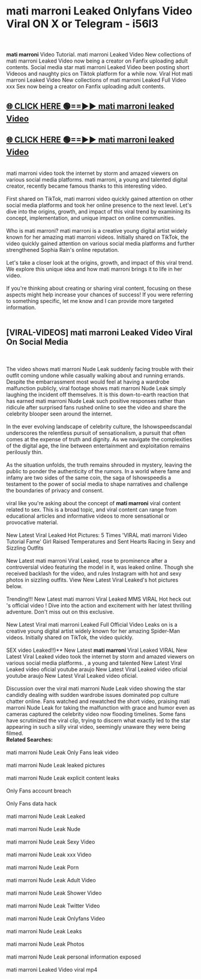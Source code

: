 <h1> mati marroni Leaked Onlyfans Video Viral ON X or Telegram - i56l3 </h1>

# 
<br>
<strong>mati marroni</strong> Video Tutorial. mati marroni Leaked Video New collections of  mati marroni Leaked Video now being a creator on Fanfix uploading adult contents. Social media star mati marroni Leaked Video been posting short Videoos and naughty pics on Tiktok platform for a while now. Viral Hot mati marroni Leaked Video New collections of mati marroni Leaked Full Video xxx Sex now being a creator on Fanfix uploading adult contents.
<br>

## [🌐 CLICK HERE 🟢==►► mati marroni leaked Video ](https://onlyclips.site?title=mati_marroni&ref=git)


## [🌐 CLICK HERE 🟢==►► mati marroni leaked Video ](https://onlyclips.site?title=mati_marroni&ref=git)

<br>
mati marroni video took the internet by storm and amazed viewers on various social media platforms. mati marroni, a young and talented digital creator, recently became famous thanks to this interesting video.
<br><br>
First shared on TikTok, mati marroni video quickly gained attention on other social media platforms and took her online presence to the next level. Let's dive into the origins, growth, and impact of this viral trend by examining its concept, implementation, and unique impact on online communities.
<br><br>
Who is mati marroni? mati marroni is a creative young digital artist widely known for her amazing mati marroni videos. Initially shared on TikTok, the video quickly gained attention on various social media platforms and further strengthened Sophia Rain's online reputation.
<br><br>
Let's take a closer look at the origins, growth, and impact of this viral trend. We explore this unique idea and how mati marroni brings it to life in her video.
<br><br>
If you're thinking about creating or sharing viral content, focusing on these aspects might help increase your chances of success! If you were referring to something specific, let me know and I can provide more targeted information.
<br><br>
<h2>[VIRAL-VIDEOS] mati marroni Leaked Video Viral On Social Media</h2>
<br><br>
The video shows mati marroni Nude Leak suddenly facing trouble with their outfit coming undone while casually walking about and running errands. Despite the embarrassment most would feel at having a wardrobe malfunction publicly, viral footage shows mati marroni Nude Leak simply laughing the incident off themselves. It is this down-to-earth reaction that has earned mati marroni Nude Leak such positive responses rather than ridicule after surprised fans rushed online to see the video and share the celebrity blooper seen around the internet.
<br><br>
In the ever evolving landscape of celebrity culture, the Ishowspeedscandal underscores the relentless pursuit of sensationalism, a pursuit that often comes at the expense of truth and dignity. As we navigate the complexities of the digital age, the line between entertainment and exploitation remains perilously thin.
<br><br>
As the situation unfolds, the truth remains shrouded in mystery, leaving the public to ponder the authenticity of the rumors. In a world where fame and infamy are two sides of the same coin, the saga of Ishowspeedis a testament to the power of social media to shape narratives and challenge the boundaries of privacy and consent.
<br><br>
viral like you're asking about the concept of <strong>mati marroni</strong> viral content related to sex. This is a broad topic, and viral content can range from educational articles and informative videos to more sensational or provocative material.
<br><br>
New Latest Viral Leaked Hot Pictures: 5 Times 'VIRAL mati marroni Video Tutorial Fame' Girl Raised Temperatures and Sent Hearts Racing in Sexy and Sizzling Outfits
<br><br>
New Latest mati marroni Viral Leaked, rose to prominence after a controversial video featuring the model in it, was leaked online. Though she received backlash for the video, and rules Instagram with hot and sexy photos in sizzling outfits. View New Latest Viral Leaked's hot pictures below.
<br><br>
Trending!!! New Latest mati marroni Viral Leaked MMS VIRAL Hot heck out 's official video ! Dive into the action and excitement with her latest thrilling adventure. Don't miss out on this exclusive.
<br><br>
New Latest Viral mati marroni Leaked Full Official Video Leaks on  is a creative young digital artist widely known for her amazing Spider-Man videos. Initially shared on TikTok, the video quickly.
<br><br>
SEX video Leaked!!)** New Latest <strong>mati marroni</strong> Viral Leaked VIRAL New Latest Viral Leaked video took the internet by storm and amazed viewers on various social media platforms. , a young and talented New Latest Viral Leaked video oficial youtube araujo New Latest Viral Leaked video oficial youtube araujo New Latest Viral Leaked video oficial.
<br><br>
Discussion over the viral mati marroni Nude Leak video showing the star candidly dealing with sudden wardrobe issues dominated pop culture chatter online. Fans watched and rewatched the short video, praising mati marroni Nude Leak for taking the malfunction with grace and humor even as cameras captured the celebrity video now flooding timelines. Some fans have scrutinized the viral clip, trying to discern what exactly led to the star appearing in such a silly viral video, seemingly unaware they were being filmed.
<br>
<strong>Related Searches:</strong>
<br><br>
mati marroni Nude Leak Only Fans leak video
<br><br>
mati marroni Nude Leak leaked pictures
<br><br>
mati marroni Nude Leak explicit content leaks
<br><br>
Only Fans account breach
<br><br>
Only Fans data hack
<br><br>
mati marroni Nude Leak Leaked
<br><br>
mati marroni Nude Leak Nude
<br><br>
mati marroni Nude Leak Sexy Video
<br><br>
mati marroni Nude Leak xxx Video
<br><br>
mati marroni Nude Leak Porn
<br><br>
mati marroni Nude Leak Adult Video
<br><br>
mati marroni Nude Leak Shower Video
<br><br>
mati marroni Nude Leak Twitter Video
<br><br>
mati marroni Nude Leak Onlyfans Video
<br><br>
mati marroni Nude Leak Leaks
<br><br>
mati marroni Nude Leak Photos
<br><br>
mati marroni Nude Leak personal information exposed
<br><br>
mati marroni Leaked Video viral mp4